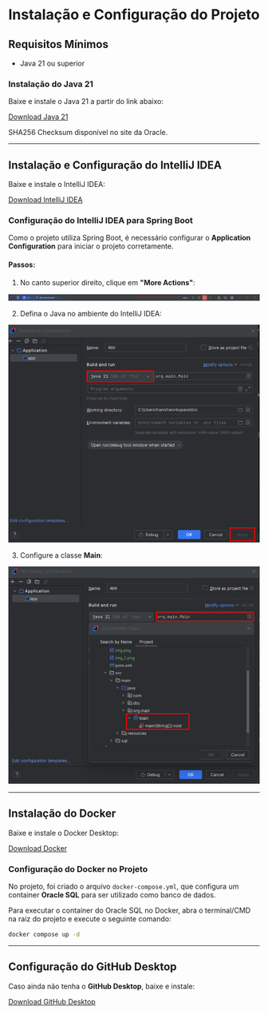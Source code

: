 # Instalação e Configuração do Projeto

## Requisitos Mínimos
- Java 21 ou superior

### Instalação do Java 21

Baixe e instale o Java 21 a partir do link abaixo:

[Download Java 21](https://download.oracle.com/java/24/latest/jdk-24_windows-x64_bin.exe)

SHA256 Checksum disponível no site da Oracle.

---

## Instalação e Configuração do IntelliJ IDEA

Baixe e instale o IntelliJ IDEA:

[Download IntelliJ IDEA](https://www.jetbrains.com/idea/download/?section=windows)

### Configuração do IntelliJ IDEA para Spring Boot

Como o projeto utiliza Spring Boot, é necessário configurar o **Application Configuration** para iniciar o projeto corretamente.

#### Passos:
1. No canto superior direito, clique em **"More Actions"**:

![img.png](img.png)

2. Defina o Java no ambiente do IntelliJ IDEA:

  ![img_1.png](img_1.png)

3. Configure a classe **Main**:

  ![img_3.png](img_3.png)

---

## Instalação do Docker

Baixe e instale o Docker Desktop:

[Download Docker](https://www.docker.com/products/docker-desktop/)

### Configuração do Docker no Projeto

No projeto, foi criado o arquivo `docker-compose.yml`, que configura um container **Oracle SQL** para ser utilizado como banco de dados.

Para executar o container do Oracle SQL no Docker, abra o terminal/CMD na raiz do projeto e execute o seguinte comando:

```sh
docker compose up -d
```

---

## Configuração do GitHub Desktop

Caso ainda não tenha o **GitHub Desktop**, baixe e instale:

[Download GitHub Desktop](https://desktop.github.com/)

